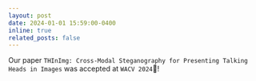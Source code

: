```yaml
---
layout: post
date: 2024-01-01 15:59:00-0400
inline: true
related_posts: false
---
```


Our paper `THInImg: Cross-Modal Steganography for Presenting Talking Heads in Images` was accepted at `WACV 2024`🎉!

